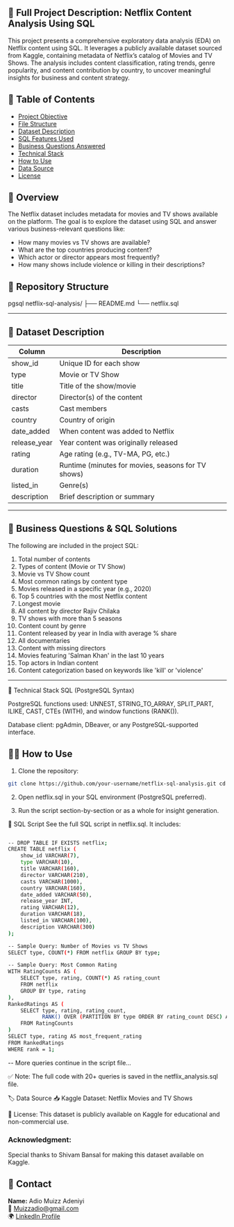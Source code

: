## 📘 Full Project Description: Netflix Content Analysis Using SQL


This project presents a comprehensive exploratory data analysis (EDA) on Netflix content using SQL. It leverages a publicly available dataset sourced from Kaggle, containing metadata of Netflix’s catalog of Movies and TV Shows. The analysis includes content classification, rating trends, genre popularity, and content contribution by country, to uncover meaningful insights for business and content strategy.

## 🧾 Table of Contents

- [Project Objective](#project-objective)
- [File Structure](#file-structure) 
- [Dataset Description](#dataset-description)
- [SQL Features Used](#sql-features-used)
- [Business Questions Answered](#business-questions-answered)
- [Technical Stack](#Technical-Stack)
- [How to Use](#how-to-use)
- [Data Source](#Data-Source)
- [License](#license)

## 🧠 Overview

The Netflix dataset includes metadata for movies and TV shows available on the platform. The goal is to explore the dataset using SQL and answer various business-relevant questions like:

- How many movies vs TV shows are available?
- What are the top countries producing content?
- Which actor or director appears most frequently?
- How many shows include violence or killing in their descriptions?

## 📁 Repository Structure 
pgsql
netflix-sql-analysis/
├── README.md
└── netflix.sql

---

## 📂 Dataset Description

| Column         | Description                                 |
|----------------|---------------------------------------------|
| show_id        | Unique ID for each show                     |
| type           | Movie or TV Show                            |
| title          | Title of the show/movie                     |
| director       | Director(s) of the content                  |
| casts          | Cast members                                |
| country        | Country of origin                           |
| date_added     | When content was added to Netflix           |
| release_year   | Year content was originally released        |
| rating         | Age rating (e.g., TV-MA, PG, etc.)          |
| duration       | Runtime (minutes for movies, seasons for TV shows) |
| listed_in      | Genre(s)                                    |
| description    | Brief description or summary                |

---

## 💼 Business Questions & SQL Solutions

The following are included in the project SQL:

1. Total number of contents
2. Types of content (Movie or TV Show)
3. Movie vs TV Show count
4. Most common ratings by content type
5. Movies released in a specific year (e.g., 2020)
6. Top 5 countries with the most Netflix content
7. Longest movie
8. All content by director Rajiv Chilaka
9. TV shows with more than 5 seasons
10. Content count by genre
11. Content released by year in India with average % share
12. All documentaries
13. Content with missing directors
14. Movies featuring 'Salman Khan' in the last 10 years
15. Top actors in Indian content
16. Content categorization based on keywords like 'kill' or 'violence'

---

🔧 Technical Stack
SQL (PostgreSQL Syntax)

PostgreSQL functions used: UNNEST, STRING_TO_ARRAY, SPLIT_PART, ILIKE, CAST, CTEs (WITH), and window functions (RANK()).

Database client: pgAdmin, DBeaver, or any PostgreSQL-supported interface.

## 🧑‍💻 How to Use

1. Clone the repository:

```bash
git clone https://github.com/your-username/netflix-sql-analysis.git cd netflix-sql-analysis.
```
2. Open netflix.sql in your SQL environment (PostgreSQL preferred).

3. Run the script section-by-section or as a whole for insight generation.


💾 SQL Script
See the full SQL script in netflix.sql. It includes:
```bash

-- DROP TABLE IF EXISTS netflix;
CREATE TABLE netflix (
    show_id VARCHAR(7),
    type VARCHAR(10),
    title VARCHAR(160),
    director VARCHAR(210),
    casts VARCHAR(1000),
    country VARCHAR(160),
    date_added VARCHAR(50),
    release_year INT,
    rating VARCHAR(12),
    duration VARCHAR(18),
    listed_in VARCHAR(100),
    description VARCHAR(300)
);

-- Sample Query: Number of Movies vs TV Shows
SELECT type, COUNT(*) FROM netflix GROUP BY type;

-- Sample Query: Most Common Rating
WITH RatingCounts AS (
    SELECT type, rating, COUNT(*) AS rating_count
    FROM netflix
    GROUP BY type, rating
),
RankedRatings AS (
    SELECT type, rating, rating_count,
           RANK() OVER (PARTITION BY type ORDER BY rating_count DESC) AS rank
    FROM RatingCounts
)
SELECT type, rating AS most_frequent_rating
FROM RankedRatings
WHERE rank = 1;
````
-- More queries continue in the script file...

✅ Note: The full code with 20+ queries is saved in the netflix_analysis.sql file.

🏷️ Data Source
📥 Kaggle Dataset: Netflix Movies and TV Shows

📌 License: This dataset is publicly available on Kaggle for educational and non-commercial use.

### Acknowledgment:
Special thanks to Shivam Bansal for making this dataset available on Kaggle.

## 👤 Contact
**Name:** Adio Muizz Adeniyi  
📧 [Muizzadio@gmail.com](mailto:Muizzadio@gmail.com)  
🌍 [LinkedIn Profile](https://www.linkedin.com/in/adio-muizz-adeniyi/)


